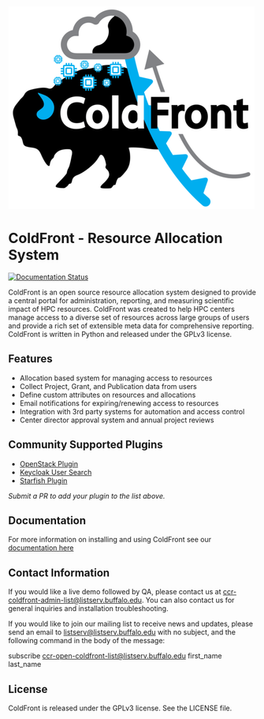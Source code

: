 ![ColdFront](docs/pages/images/logo-lg.png)

# ColdFront - Resource Allocation System

[![Documentation Status](https://readthedocs.org/projects/coldfront/badge/?version=latest)](https://coldfront.readthedocs.io/en/latest/?badge=latest)

ColdFront is an open source resource allocation system designed to provide a
central portal for administration, reporting, and measuring scientific impact
of HPC resources. ColdFront was created to help HPC centers manage access to a
diverse set of resources across large groups of users and provide a rich set of
extensible meta data for comprehensive reporting. ColdFront is written in
Python and released under the GPLv3 license.

## Features

- Allocation based system for managing access to resources
- Collect Project, Grant, and Publication data from users
- Define custom attributes on resources and allocations
- Email notifications for expiring/renewing access to resources
- Integration with 3rd party systems for automation and access control
- Center director approval system and annual project reviews

## Community Supported Plugins

- [OpenStack Plugin](https://github.com/nerc-project/coldfront-plugin-openstack)
- [Keycloak User Search](https://github.com/nerc-project/coldfront-plugin-keycloak)
- [Starfish Plugin](https://github.com/fasrc/coldfront/tree/master/coldfront/plugins/sftocf)

_Submit a PR to add your plugin to the list above._

## Documentation

For more information on installing and using ColdFront see our [documentation here](https://coldfront.readthedocs.io)

## Contact Information
If you would like a live demo followed by QA, please contact us at
ccr-coldfront-admin-list@listserv.buffalo.edu. You can also contact us for
general inquiries and installation troubleshooting.

If you would like to join our mailing list to receive news and updates, please
send an email to listserv@listserv.buffalo.edu with no subject, and the
following command in the body of the message:

subscribe ccr-open-coldfront-list@listserv.buffalo.edu first_name last_name


## License

ColdFront is released under the GPLv3 license. See the LICENSE file.
